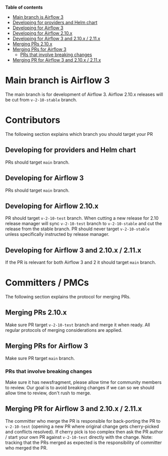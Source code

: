 <!--
 Licensed to the Apache Software Foundation (ASF) under one
 or more contributor license agreements.  See the NOTICE file
 distributed with this work for additional information
 regarding copyright ownership.  The ASF licenses this file
 to you under the Apache License, Version 2.0 (the
 "License"); you may not use this file except in compliance
 with the License.  You may obtain a copy of the License at

   http://www.apache.org/licenses/LICENSE-2.0

 Unless required by applicable law or agreed to in writing,
 software distributed under the License is distributed on an
 "AS IS" BASIS, WITHOUT WARRANTIES OR CONDITIONS OF ANY
 KIND, either express or implied.  See the License for the
 specific language governing permissions and limitations
 under the License.
-->
<!-- START doctoc generated TOC please keep comment here to allow auto update -->
<!-- DON'T EDIT THIS SECTION, INSTEAD RE-RUN doctoc TO UPDATE -->
**Table of contents**

- [Main branch is Airflow 3](#main-branch-is-airflow-3)
- [Developing for providers and Helm chart](#developing-for-providers-and-helm-chart)
- [Developing for Airflow 3](#developing-for-airflow-3)
- [Developing for Airflow 2.10.x](#developing-for-airflow-210x)
- [Developing for Airflow 3 and 2.10.x / 2.11.x](#developing-for-airflow-3-and-210x--211x)
- [Merging PRs 2.10.x](#merging-prs-210x)
- [Merging PRs for Airflow 3](#merging-prs-for-airflow-3)
  - [PRs that involve breaking changes](#prs-that-involve-breaking-changes)
- [Merging PR for Airflow 3 and 2.10.x / 2.11.x](#merging-pr-for-airflow-3-and-210x--211x)

<!-- END doctoc generated TOC please keep comment here to allow auto update -->

# Main branch is Airflow 3

The main branch is for development of Airflow 3.
Airflow 2.10.x releases will be cut from `v-2-10-stable` branch.

# Contributors

The following section explains which branch you should target your PR

## Developing for providers and Helm chart

PRs should target `main` branch.

## Developing for Airflow 3

PRs should target `main` branch.

## Developing for Airflow 2.10.x

PR should target `v-2-10-test` branch. When cutting a new release for 2.10 release manager
will sync `v-2-10-test`  branch to `v-2-10-stable` and cut the release from the stable branch.
PR should never target `v-2-10-stable` unless specifically instructed by release manager.

## Developing for Airflow 3 and 2.10.x / 2.11.x

If the PR is relevant for both Airflow 3 and 2 it should target `main` branch.

# Committers / PMCs

The following section explains the protocol for merging PRs.

## Merging PRs 2.10.x

Make sure PR target `v-2-10-test` branch and merge it when ready.
All regular protocols of merging considerations are applied.

## Merging PRs for Airflow 3

Make sure PR target `main` branch.

### PRs that involve breaking changes

Make sure it has newsfragment, please allow time for community members to review.
Our goal is to avoid breaking changes if we can so we should allow time to review, don't rush to merge.

## Merging PR for Airflow 3 and 2.10.x / 2.11.x

The committer who merge the PR is responsible for back-porting the PR to `v-2-10-test` (opening a new PR where original change gets cherry-picked and conflicts resolved). 
If cherry pick is too complex then ask the PR author / start your own PR against `v-2-10-test` directly with the change.
Note: tracking that the PRs merged as expected is the responsibility of committer who merged the PR.
